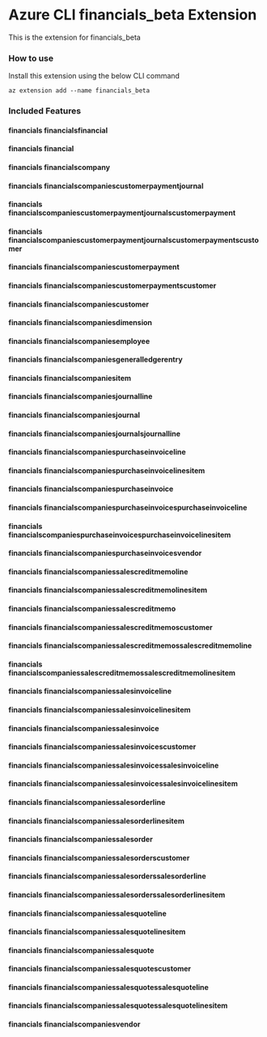 # Azure CLI financials_beta Extension #
This is the extension for financials_beta

### How to use ###
Install this extension using the below CLI command
```
az extension add --name financials_beta
```

### Included Features ###
#### financials financialsfinancial ####
#### financials financial ####
#### financials financialscompany ####
#### financials financialscompaniescustomerpaymentjournal ####
#### financials financialscompaniescustomerpaymentjournalscustomerpayment ####
#### financials financialscompaniescustomerpaymentjournalscustomerpaymentscustomer ####
#### financials financialscompaniescustomerpayment ####
#### financials financialscompaniescustomerpaymentscustomer ####
#### financials financialscompaniescustomer ####
#### financials financialscompaniesdimension ####
#### financials financialscompaniesemployee ####
#### financials financialscompaniesgeneralledgerentry ####
#### financials financialscompaniesitem ####
#### financials financialscompaniesjournalline ####
#### financials financialscompaniesjournal ####
#### financials financialscompaniesjournalsjournalline ####
#### financials financialscompaniespurchaseinvoiceline ####
#### financials financialscompaniespurchaseinvoicelinesitem ####
#### financials financialscompaniespurchaseinvoice ####
#### financials financialscompaniespurchaseinvoicespurchaseinvoiceline ####
#### financials financialscompaniespurchaseinvoicespurchaseinvoicelinesitem ####
#### financials financialscompaniespurchaseinvoicesvendor ####
#### financials financialscompaniessalescreditmemoline ####
#### financials financialscompaniessalescreditmemolinesitem ####
#### financials financialscompaniessalescreditmemo ####
#### financials financialscompaniessalescreditmemoscustomer ####
#### financials financialscompaniessalescreditmemossalescreditmemoline ####
#### financials financialscompaniessalescreditmemossalescreditmemolinesitem ####
#### financials financialscompaniessalesinvoiceline ####
#### financials financialscompaniessalesinvoicelinesitem ####
#### financials financialscompaniessalesinvoice ####
#### financials financialscompaniessalesinvoicescustomer ####
#### financials financialscompaniessalesinvoicessalesinvoiceline ####
#### financials financialscompaniessalesinvoicessalesinvoicelinesitem ####
#### financials financialscompaniessalesorderline ####
#### financials financialscompaniessalesorderlinesitem ####
#### financials financialscompaniessalesorder ####
#### financials financialscompaniessalesorderscustomer ####
#### financials financialscompaniessalesorderssalesorderline ####
#### financials financialscompaniessalesorderssalesorderlinesitem ####
#### financials financialscompaniessalesquoteline ####
#### financials financialscompaniessalesquotelinesitem ####
#### financials financialscompaniessalesquote ####
#### financials financialscompaniessalesquotescustomer ####
#### financials financialscompaniessalesquotessalesquoteline ####
#### financials financialscompaniessalesquotessalesquotelinesitem ####
#### financials financialscompaniesvendor ####